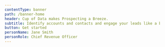 ```yaml
---
contentType: banner
path: /banner-home
header: Cup of Data makes Prospecting a Breeze.
subtitle: Identify accounts and contacts and engage your leads like a boss.
button: Get started
personName: Jane Smith
personRole: Chief Revenue Officer
---
```


